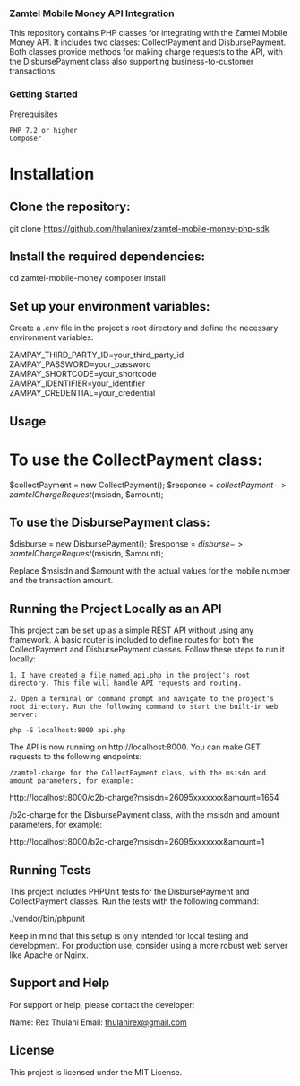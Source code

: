 ### Zamtel Mobile Money API Integration

This repository contains PHP classes for integrating with the Zamtel Mobile Money API. It includes two classes: CollectPayment and DisbursePayment. Both classes provide methods for making charge requests to the API, with the DisbursePayment class also supporting business-to-customer transactions.


### Getting Started

Prerequisites

    PHP 7.2 or higher
    Composer

# Installation

## Clone the repository:
git clone https://github.com/thulanirex/zamtel-mobile-money-php-sdk

## Install the required dependencies:
cd zamtel-mobile-money
composer install

## Set up your environment variables:

Create a .env file in the project's root directory and define the necessary environment variables:

ZAMPAY_THIRD_PARTY_ID=your_third_party_id
ZAMPAY_PASSWORD=your_password
ZAMPAY_SHORTCODE=your_shortcode
ZAMPAY_IDENTIFIER=your_identifier
ZAMPAY_CREDENTIAL=your_credential

## Usage
# To use the CollectPayment class:

$collectPayment = new CollectPayment();
$response = $collectPayment->zamtelChargeRequest($msisdn, $amount);

## To use the DisbursePayment class:
$disburse = new DisbursePayment();
$response = $disburse->zamtelChargeRequest($msisdn, $amount);

Replace $msisdn and $amount with the actual values for the mobile number and the transaction amount.

## Running the Project Locally as an API

This project can be set up as a simple REST API without using any framework. A basic router is included to define routes for both the CollectPayment and DisbursePayment classes. Follow these steps to run it locally:

    1. I have created a file named api.php in the project's root directory. This file will handle API requests and routing.

    2. Open a terminal or command prompt and navigate to the project's root directory. Run the following command to start the built-in web server:

    php -S localhost:8000 api.php

   The API is now running on http://localhost:8000. You can make GET requests to the following endpoints:

    /zamtel-charge for the CollectPayment class, with the msisdn and amount parameters, for example:
   
   http://localhost:8000/c2b-charge?msisdn=26095xxxxxxx&amount=1654

   /b2c-charge for the DisbursePayment class, with the msisdn and amount parameters, for example:

   http://localhost:8000/b2c-charge?msisdn=26095xxxxxxx&amount=1


## Running Tests

This project includes PHPUnit tests for the DisbursePayment and CollectPayment classes. Run the tests with the following command:

./vendor/bin/phpunit

Keep in mind that this setup is only intended for local testing and development. For production use, consider using a more robust web server like Apache or Nginx.

## Support and Help

For support or help, please contact the developer:

Name: Rex Thulani
Email: thulanirex@gmail.com

## License

This project is licensed under the MIT License.